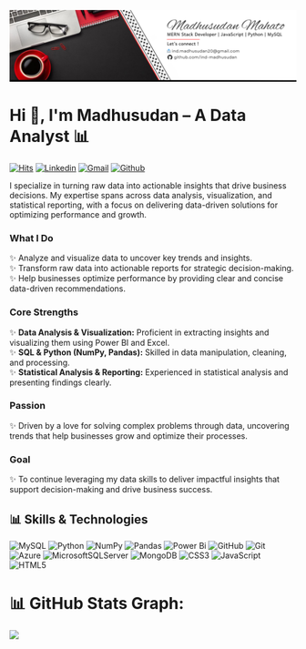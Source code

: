 ![External Image](https://github.com/ind-madhusudan/ind-madhusudan/blob/main/mern_design.png)

<h1>Hi 👋, I'm Madhusudan – A Data Analyst 📊</h1>

[![Hits](https://hits.seeyoufarm.com/api/count/incr/badge.svg?url=https%3A%2F%2Fgithub.com%2Find-madhusudan%2Find-madhusudan&count_bg=%2379C83D&title_bg=%23555555&icon=&icon_color=%23E7E7E7&title=Profile+Views&edge_flat=false)](https://hits.seeyoufarm.com)
[![Linkedin](https://img.shields.io/badge/-LinkedIn-blue?style=flat&logo=Linkedin&logoColor=white)](https://www.linkedin.com/in/madhusudan-mahato/)
[![Gmail](https://img.shields.io/badge/-Gmail-c14438?style=flat&logo=Gmail&logoColor=white)](mailto:ind.madhusudan20@gmail.com)
[![Github](https://img.shields.io/github/followers/ind-madhusudan?label=Follow&style=social)](https://github.com/ind-madhusudan)
<!--[![Twitter Badge](https://img.shields.io/badge/-Twitter-1da1f2?labelColor=1da1f2&logo=twitter&logoColor=white&link=https://twitter.com/hejazizo)](https://twitter.com/hejazizo)
[![Website Badge](https://img.shields.io/badge/-Website-c14438?style=flat&logo=Google-Chrome&logoColor=white&link=https://pytopia.ai)](https://pytopia.ai)
[![Instagram Badge](https://img.shields.io/badge/-Instagram-purple?logo=instagram&logoColor=white&link=https://instagram.com/rustic_madhusudan/)](https://www.instagram.com/rustic_madhusudan)
-->

I specialize in turning raw data into actionable insights that drive business decisions. My expertise spans across data analysis, visualization, and statistical reporting, with a focus on delivering data-driven solutions for optimizing performance and growth.

### What I Do
✨ Analyze and visualize data to uncover key trends and insights.  
✨ Transform raw data into actionable reports for strategic decision-making.  
✨ Help businesses optimize performance by providing clear and concise data-driven recommendations.

### Core Strengths
✨ **Data Analysis & Visualization:** Proficient in extracting insights and visualizing them using Power BI and Excel.  
✨ **SQL & Python (NumPy, Pandas):** Skilled in data manipulation, cleaning, and processing.  
✨ **Statistical Analysis & Reporting:** Experienced in statistical analysis and presenting findings clearly.

### Passion
✨ Driven by a love for solving complex problems through data, uncovering trends that help businesses grow and optimize their processes.

### Goal
✨ To continue leveraging my data skills to deliver impactful insights that support decision-making and drive business success.

## 📊 Skills & Technologies
![MySQL](https://img.shields.io/badge/mysql-4479A1.svg?style=for-the-badge&logo=mysql&logoColor=white) ![Python](https://img.shields.io/badge/python-3670A0?style=for-the-badge&logo=python&logoColor=ffdd54)  ![NumPy](https://img.shields.io/badge/numpy-%23013243.svg?style=for-the-badge&logo=numpy&logoColor=white) ![Pandas](https://img.shields.io/badge/pandas-%23150458.svg?style=for-the-badge&logo=pandas&logoColor=white)  ![Power Bi](https://img.shields.io/badge/power_bi-F2C811?style=for-the-badge&logo=powerbi&logoColor=black) ![GitHub](https://img.shields.io/badge/github-%23121011.svg?style=for-the-badge&logo=github&logoColor=white) ![Git](https://img.shields.io/badge/git-%23F05033.svg?style=for-the-badge&logo=git&logoColor=white) ![Azure](https://img.shields.io/badge/azure-%230072C6.svg?style=for-the-badge&logo=microsoftazure&logoColor=white) ![MicrosoftSQLServer](https://img.shields.io/badge/Microsoft%20SQL%20Server-CC2927?style=for-the-badge&logo=microsoft%20sql%20server&logoColor=white)  ![MongoDB](https://img.shields.io/badge/MongoDB-%234ea94b.svg?style=for-the-badge&logo=mongodb&logoColor=white)  ![CSS3](https://img.shields.io/badge/css3-%231572B6.svg?style=for-the-badge&logo=css3&logoColor=white) ![JavaScript](https://img.shields.io/badge/javascript-%23323330.svg?style=for-the-badge&logo=javascript&logoColor=%23F7DF1E) ![HTML5](https://img.shields.io/badge/html5-%23E34F26.svg?style=for-the-badge&logo=html5&logoColor=white)


# 📊 GitHub Stats Graph:

[![](https://github-readme-activity-graph.vercel.app/graph?username=ind-madhusudan&bg_color=0d1117&color=58a6ff&line=58a6ff&point=f0f6fc&area=true&hide_border=true)](https://github.com/ind-madhusudan)

<!--![](https://github-readme-stats.vercel.app/api/top-langs/?username=ind-madhusudan&theme=dark&hide_border=false&include_all_commits=true&count_private=false&layout=compact)
## 🏆 GitHub Trophies
![](https://github-profile-trophy.vercel.app/?username=ind-madhusudan&theme=radical&no-frame=false&no-bg=false&margin-w=4)
<div>
  <img width="36.5%" align="left" src="https://github-readme-stats.vercel.app/api?username=ind-madhusudan&theme=dark&hide_border=false&include_all_commits=true&count_private=false" />
  <img width="40%"  src="https://github-readme-streak-stats.herokuapp.com/?user=ind-madhusudan&theme=dark&hide_border=false" />
</div>


---
[![](https://visitcount.itsvg.in/api?id=ind-madhusudan&icon=0&color=0)](https://visitcount.itsvg.in)
-->

